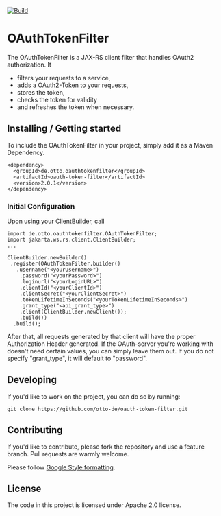 [![Build](https://github.com/otto-de/oauth-token-filter/workflows/Build/badge.svg)](https://github.com/otto-de/oauth-token-filter/actions?query=workflow%3ABuild)

# OAuthTokenFilter

The OAuthTokenFilter is a JAX-RS client filter that handles OAuth2 authorization. 
It 
* filters your requests to a service, 
* adds a OAuth2-Token to your requests, 
* stores the token, 
* checks the token for validity 
* and refreshes the token when necessary.

## Installing / Getting started

To include the OAuthTokenFilter in your project, simply add it as a Maven Dependency. 


    <dependency>
      <groupId>de.otto.oauthtokenfilter</groupId>
      <artifactId>oauth-token-filter</artifactId>
      <version>2.0.1</version>
    </dependency>

### Initial Configuration

Upon using your ClientBuilder, call 

    import de.otto.oauthtokenfilter.OAuthTokenFilter;
    import jakarta.ws.rs.client.ClientBuilder;
    ...

    ClientBuilder.newBuilder()
     .register(OAuthTokenFilter.builder()
       .username("<yourUsername>")
        .password("<yourPassword>")
        .loginurl("<yourLoginURL>")
        .clientId("<yourClientId>")
        .clientSecret("<yourClientSecret>")
        .tokenLifetimeInSeconds("<yourTokenLifetimeInSeconds>")
        .grant_type("<api_grant_type>")    
        .client(ClientBuilder.newClient());    
        .build())
      .build();

After that, all requests generated by that client will have the proper Authorization Header generated.
If the OAuth-server you're working with doesn't need certain values, you can simply leave them out.
If you do not specify "grant_type", it will default to "password".

## Developing

If you'd like to work on the project, you can do so by running: 

    git clone https://github.com/otto-de/oauth-token-filter.git

## Contributing

If you'd like to contribute, please fork the repository and use a feature
branch. Pull requests are warmly welcome.

Please follow [Google Style formatting](https://github.com/google/styleguide).

## License

The code in this project is licensed under Apache 2.0 license.
